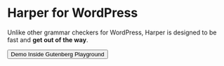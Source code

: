 <script>
    import {Button} from "flowbite-svelte"
    import blueprint from "../../../../../demo_wp_blueprint.json?raw"

    let base64Blueprint = btoa(blueprint)
    let playgroundUrl = `https://playground.wordpress.net/?mode=seamless#${base64Blueprint}`
</script>

# Harper for WordPress

Unlike other grammar checkers for WordPress, Harper is designed to be fast and __get out of the way__.

<Button href={playgroundUrl} target="_blank">Demo Inside Gutenberg Playground</Button>
